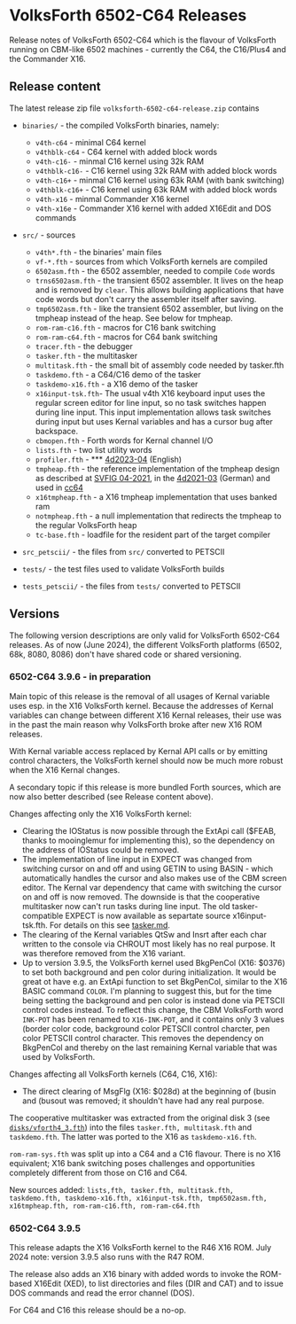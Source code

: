 # VolksForth 6502-C64 Releases

Release notes of VolksForth 6502-C64 which is the flavour of VolksForth
running on CBM-like 6502 machines - currently the C64, the C16/Plus4 and the
Commander X16.

## Release content

The latest release zip file `volksforth-6502-c64-release.zip` contains

* `binaries/` - the compiled VolksForth binaries, namely:
    * `v4th-c64` - minimal C64 kernel
    * `v4thblk-c64` - C64 kernel with added block words
    * `v4th-c16-` - minmal C16 kernel using 32k RAM
    * `v4thblk-c16-` - C16 kernel using 32k RAM with added block words
    * `v4th-c16+` - minmal C16 kernel using 63k RAM
      (with bank switching)
    * `v4thblk-c16+` - C16 kernel using 63k RAM with added block words
    * `v4th-x16` - minmal Commander X16 kernel
    * `v4th-x16e` - Commander X16 kernel with added X16Edit and
      DOS commands

* `src/` - sources
    * `v4th*.fth` - the binaries' main files
    * `vf-*.fth` - sources from which VolksForth
      kernels are compiled
    * `6502asm.fth` - the 6502 assembler, needed to compile `Code` words
    * `trns6502asm.fth` - the transient 6502 assembler. It lives on the
    heap and is removed by `clear`. This allows building applications that
    have code words but don't carry the assembler itself after saving.
    * `tmp6502asm.fth` - like the transient 6502 assembler, but living on the
    tmpheap instead of the heap. See below for tmpheap.
    * `rom-ram-c16.fth` - macros for C16 bank switching
    * `rom-ram-c64.fth` - macros for C64 bank switching
    * `tracer.fth` - the debugger
    * `tasker.fth` - the multitasker
    * `multitask.fth` - the small bit of assembly code needed by tasker.fth
    * `taskdemo.fth` - a C64/C16 demo of the tasker
    * `taskdemo-x16.fth` - a X16 demo of the tasker
    * `x16input-tsk.fth`- The usual v4th X16 keyboard input uses the regular
    screen editor for line input, so no task switches happen during line input.
    This input implementation allows task switches during input but uses Kernal
    variables and has a cursor bug after backspace.
    * `cbmopen.fth` - Forth words for Kernal channel I/O
    * `lists.fth` - two list utility words
    * `profiler.fth` - *** [4d2023-04](https://forth-ev.de/wiki/res/lib/exe/fetch.php/vd-archiv:4d2023-04.pdf) (English)
    * `tmpheap.fth` - the reference implementation of the tmpheap design
    as described at
    [SVFIG 04-2021](https://www.forth.org/svfig/kk/04-2021.html), in the
    [4d2021-03](https://forth-ev.de/wiki/res/lib/exe/fetch.php/vd-archiv:4d2021-03.pdf) (German) and used
    in [cc64](https://github.com/pzembrod/cc64/blob/master/src/cc64/cc64.fth#L11)
    * `x16tmpheap.fth` - a X16 tmpheap implementation that uses banked ram
    * `notmpheap.fth` - a null implementation that redirects the tmpheap
    to the regular VolksForth heap
    * `tc-base.fth` - loadfile for the resident part of the target compiler

* `src_petscii/` - the files from `src/` converted to PETSCII

* `tests/` - the test files used to validate VolksForth builds

* `tests_petscii/` - the files from `tests/` converted to PETSCII

## Versions

The following version descriptions are only valid for VolksForth 6502-C64
releases. As of now (June 2024), the different VolksForth platforms
(6502, 68k, 8080, 8086) don't have shared code or shared versioning.

### 6502-C64 3.9.6 - in preparation

Main topic of this release is the removal of all usages of Kernal variable
uses esp. in the X16 VolksForth kernel. Because the addresses of Kernal
variables can change between different X16 Kernal releases, their use was in
the past the main reason why VolksForth broke after new X16 ROM releases.

With Kernal variable access replaced by Kernal API calls or by emitting
control characters, the VolksForth kernel should now be much more robust
when the X16 Kernal changes.

A secondary topic if this release is more bundled Forth sources, which are
now also better described (see Release content above).

Changes affecting only the X16 VolksForth kernel:

* Clearing the IOStatus is now possible through the ExtApi call ($FEAB, thanks
  to mooinglemur for implementing this), so the dependency on the address of
  IOStatus could be removed.
* The implementation of line input in EXPECT was changed from switching cursor
  on and off and using GETIN to using BASIN - which automatically handles the
  cursor and also makes use of the CBM screen editor. The Kernal var dependency
  that came with switching the cursor on and off is now removed.
  The downside is that the
  cooperative multitasker now can't run tasks during line input. The old
  tasker-compatible EXPECT is now available as separtate source
  x16input-tsk.fth. For details on this see [tasker.md](doc/tasker.md).
* The clearing of the Kernal variables QtSw and Insrt after each
  char written to the console via CHROUT most likely has no real purpose.
  It was therefore removed from the X16 variant.
* Up to version 3.9.5, the VolksForth kernel used BkgPenCol (X16: $0376)
  to set both background and pen color during initialization. It would be
  great ot have e.g. an ExtApi function to set BkgPenCol, similar to the
  X16 BASIC command `COLOR`. I'm planning to suggest this,
  but for the time being setting the background and pen color is
  instead done via PETSCII control codes instead. To reflect this change,
  the CBM VolksForth word `INK-POT` has been renamed to `X16-INK-POT`,
  and it contains only 3 values (border color code, background color PETSCII
  control charcter, pen color PETSCII control character. This removes the
  dependency on BkgPenCol and thereby on the last remaining Kernal variable
  that was used by VolksForth.

Changes affecting all VolksForth kernels (C64, C16, X16):

* The direct clearing of MsgFlg (X16: $028d) at the beginning of
  (busin and (busout was removed; it shouldn't have had any real purpose.

The cooperative multitasker was extracted from the original disk 3 (see
[`disks/vforth4_3.fth`](https://github.com/forth-ev/VolksForth/blob/master/6502/C64/disks/vforth4_3.fth))
into the files `tasker.fth, multitask.fth` and `taskdemo.fth`. The latter was
ported to the X16 as `taskdemo-x16.fth`.

`rom-ram-sys.fth` was split up into a C64 and a C16 flavour. There is no X16
equivalent; X16 bank switching poses challenges and opportunities completely
different from those on C16 and C64.

New sources added: `lists,fth, tasker.fth, multitask.fth,
taskdemo.fth, taskdemo-x16.fth, x16input-tsk.fth, tmp6502asm.fth,
x16tmpheap.fth, rom-ram-c16.fth, rom-ram-c64.fth`

### 6502-C64 3.9.5

This release adapts the X16 VolksForth kernel to the R46 X16 ROM.
July 2024 note: version 3.9.5 also runs with the R47 ROM.

The release also adds an X16 binary with added words to invoke the
ROM-based X16Edit (XED), to list directories and files (DIR and CAT)
and to issue DOS commands and read the error channel (DOS).

For C64 and C16 this release should be a no-op.

